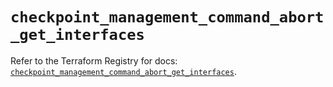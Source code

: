 # `checkpoint_management_command_abort_get_interfaces`

Refer to the Terraform Registry for docs: [`checkpoint_management_command_abort_get_interfaces`](https://registry.terraform.io/providers/checkpointsw/checkpoint/2.11.0/docs/resources/management_command_abort_get_interfaces).
